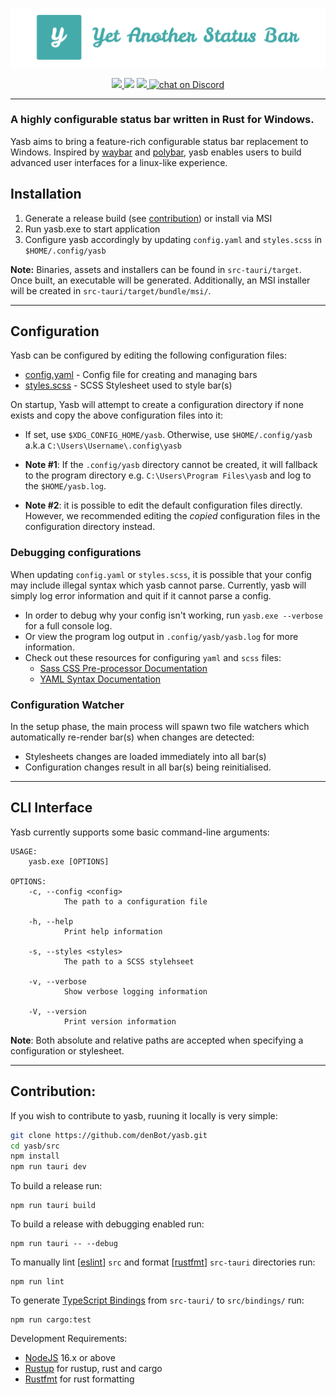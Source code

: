 ![Yet Another Status Bar](img/logo.png)


<p align="center">
  <a href="https://opensource.org/licenses/MIT">
    <img src="https://img.shields.io/badge/License-MIT-yellow.svg">
  </a>
  <a href="https://github.com/denBot/yasb/graphs/contributors" alt="Contributors">
        <img src="https://img.shields.io/github/contributors/denBot/yasb" /></a>
  <a href="https://github.com/denBot/yasb">
    <img src="https://img.shields.io/github/languages/top/denBot/yasb">
  </a>
  <a href="https://discord.gg/HjJCwm5">
    <img src="https://img.shields.io/discord/898554690126630914" alt="chat on Discord">
  </a>
  <br/>
</p>

---

### A highly configurable status bar written in Rust for Windows.

Yasb aims to bring a feature-rich configurable status bar replacement to Windows. Inspired by [waybar](https://github.com/Alexays/Waybar) and [polybar](https://github.com/polybar/polybar), yasb enables users to build advanced user interfaces for a linux-like experience.


## Installation
1. Generate a release build (see [contribution](#contribution)) or install via MSI
2. Run yasb.exe to start application
3. Configure yasb accordingly by updating `config.yaml` and `styles.scss` in `$HOME/.config/yasb`

**Note:** Binaries, assets and installers can be found in `src-tauri/target`. Once built, an executable will be generated. Additionally, an MSI installer will be created in `src-tauri/target/bundle/msi/`.

---
## Configuration
Yasb can be configured by editing the following configuration files:
- [config.yaml](src-tauri/config.yaml) - Config file for creating and managing bars
- [styles.scss](src-tauri/styles.scss) - SCSS Stylesheet used to style bar(s)

On startup, Yasb will attempt to create a configuration directory if none exists and copy the above configuration files into it:
- If set, use `$XDG_CONFIG_HOME/yasb`. Otherwise, use `$HOME/.config/yasb` a.k.a `C:\Users\Username\.config\yasb`

- **Note #1**: If the `.config/yasb` directory cannot be created, it will fallback to the program directory e.g. `C:\Users\Program Files\yasb` and log to the `$HOME/yasb.log`.
- **Note #2**: it is possible to edit the default configuration files directly. However, we recommended editing the *copied* configuration files in the configuration directory instead.


### Debugging configurations
When updating `config.yaml` or `styles.scss`, it is possible that your config may include illegal syntax which yasb cannot parse.
Currently, yasb will simply log error information and quit if it cannot parse a config.

- In order to debug why your config isn't working, run `yasb.exe --verbose` for a full console log.
- Or view the program log output in `.config/yasb/yasb.log` for more information.
- Check out these resources for configuring `yaml` and `scss` files:
  - [Sass CSS Pre-processor Documentation](https://sass-lang.com/documentation/)
  - [YAML Syntax Documentation](https://docs.ansible.com/ansible/latest/reference_appendices/YAMLSyntax.html)

### Configuration Watcher
In the setup phase, the main process will spawn two file watchers which automatically re-render bar(s) when changes are detected:
- Stylesheets changes are loaded immediately into all bar(s)
- Configuration changes result in all bar(s) being reinitialised.

---

## CLI Interface
Yasb currently supports some basic command-line arguments:
```
USAGE:
    yasb.exe [OPTIONS]

OPTIONS:
    -c, --config <config>
            The path to a configuration file

    -h, --help
            Print help information

    -s, --styles <styles>
            The path to a SCSS stylehseet

    -v, --verbose
            Show verbose logging information

    -V, --version
            Print version information
```
**Note**: Both absolute and relative paths are accepted when specifying a configuration or stylesheet.

---


## Contribution:
If you wish to contribute to yasb, ruuning it locally is very simple:
```bash
git clone https://github.com/denBot/yasb.git
cd yasb/src
npm install
npm run tauri dev
```
To build a release run:
```
npm run tauri build
```
To build a release with debugging enabled run:
```
npm run tauri -- --debug
```
To manually lint [[eslint](https://eslint.org/)] `src` and format [[rustfmt](https://github.com/rust-lang/rustfmt)] `src-tauri` directories run:
```
npm run lint
```
To generate [TypeScript Bindings](https://docs.rs/ts-rs/latest/ts_rs/) from `src-tauri/` to `src/bindings/` run:
```
npm run cargo:test
```
Development Requirements:
- [NodeJS](https://nodejs.org/en/download/) 16.x or above
- [Rustup](https://doc.rust-lang.org/cargo/getting-started/installation.html) for rustup, rust and cargo
- [Rustfmt](https://github.com/rust-lang/rustfmt) for rust formatting